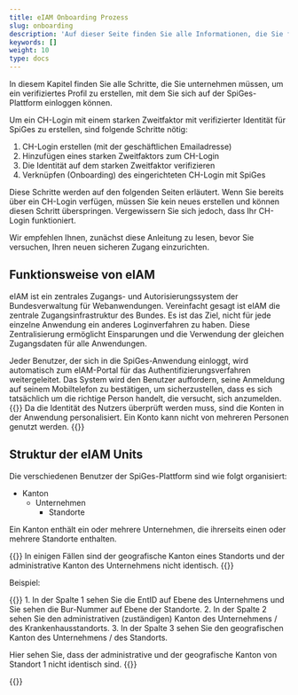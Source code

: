 ```yaml
---
title: eIAM Onboarding Prozess
slug: onboarding
description: 'Auf dieser Seite finden Sie alle Informationen, die Sie für die Anmeldung bei der SpiGes-Plattform benötigen.'
keywords: []
weight: 10
type: docs
---
```


In diesem Kapitel finden Sie alle Schritte, die Sie unternehmen müssen, um ein verifiziertes Profil zu erstellen, mit dem Sie sich auf der SpiGes-Plattform einloggen können.

Um ein CH-Login mit einem starken Zweitfaktor mit verifizierter Identität für SpiGes zu erstellen, sind folgende Schritte nötig:

1.	CH-Login erstellen (mit der geschäftlichen Emailadresse)
2.	Hinzufügen eines starken Zweitfaktors zum CH-Login
3.	Die Identität auf dem starken Zweitfaktor verifizieren
4.	Verknüpfen (Onboarding) des eingerichteten CH-Login mit SpiGes

Diese Schritte werden auf den folgenden Seiten erläutert. Wenn Sie bereits über ein CH-Login verfügen, müssen Sie kein neues erstellen und können diesen Schritt überspringen. Vergewissern Sie sich jedoch, dass Ihr CH-Login funktioniert.

Wir empfehlen Ihnen, zunächst diese Anleitung zu lesen, bevor Sie versuchen, Ihren neuen sicheren Zugang einzurichten.

## Funktionsweise von eIAM

eIAM ist ein zentrales Zugangs- und Autorisierungssystem der Bundesverwaltung für Webanwendungen. Vereinfacht gesagt ist eIAM die zentrale Zugangsinfrastruktur des Bundes. Es ist das Ziel, nicht für jede einzelne Anwendung ein anderes Loginverfahren zu haben. Diese Zentralisierung ermöglicht Einsparungen und die Verwendung der gleichen Zugangsdaten für alle Anwendungen.

Jeder Benutzer, der sich in die SpiGes-Anwendung einloggt, wird automatisch zum eIAM-Portal für das Authentifizierungsverfahren weitergeleitet. Das System wird den Benutzer auffordern, seine Anmeldung auf seinem Mobiltelefon zu bestätigen, um sicherzustellen, dass es sich tatsächlich um die richtige Person handelt, die versucht, sich anzumelden.
{{<alert color="warning">}}
Da die Identität des Nutzers überprüft werden muss, sind die Konten in der Anwendung personalisiert. Ein Konto kann nicht von mehreren Personen genutzt werden.
{{</alert>}}

## Struktur der eIAM Units

Die verschiedenen Benutzer der SpiGes-Plattform sind wie folgt organisiert:

- Kanton
    - Unternehmen
        - Standorte

Ein Kanton enthält ein oder mehrere Unternehmen, die ihrerseits einen oder mehrere Standorte enthalten.

{{<alert color="warning">}}
In einigen Fällen sind der geografische Kanton eines Standorts und der administrative Kanton des Unternehmens nicht identisch.
{{</alert>}}

Beispiel:

<div class="two_column">

<div class="left_col">
<!-- First column content goes here -->
{{<markdown>}}
1. In der Spalte 1 sehen Sie die EntID auf Ebene des Unternehmens und Sie sehen die Bur-Nummer auf Ebene der Standorte.
2. In der Spalte 2 sehen Sie den administrativen (zuständigen) Kanton des Unternehmens / des Krankenhausstandorts.
3. In der Spalte 3 sehen Sie den geografischen Kanton des Unternehmens / des Standorts.

Hier sehen Sie, dass der administrative und der geografische Kanton von Standort 1 nicht identisch sind.
{{</markdown>}}
</div>

<div class="right_col">
<!-- Second column content goes here -->
{{<insertImage image="Visu_entreprise.png" class="edge max-w-90">}}
</div>

</div>

&nbsp;
